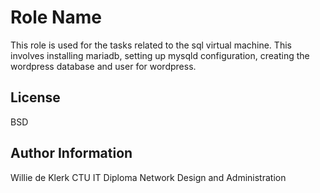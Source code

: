 Role Name
=========

This role is used for the tasks related to the sql virtual machine. This involves installing mariadb, setting up mysqld configuration, creating the wordpress database and user for wordpress.  

License
-------

BSD

Author Information
------------------

Willie de Klerk CTU IT Diploma Network Design and Administration
